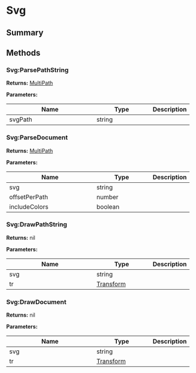 
# Svg

## Summary






## Methods


### Svg:ParsePathString



**Returns:** <a href="multipath.md">MultiPath</a>


**Parameters:**

<table data-full-width="false">
<thead><tr><th width="217">Name</th><th width="134">Type</th><th>Description</th></tr></thead>
<tbody><tr><td>svgPath</td><td>string</td><td></td></tr></tbody></table>






### Svg:ParseDocument



**Returns:** <a href="multipath.md">MultiPath</a>


**Parameters:**

<table data-full-width="false">
<thead><tr><th width="217">Name</th><th width="134">Type</th><th>Description</th></tr></thead>
<tbody><tr><td>svg</td><td>string</td><td></td></tr>
<tr><td>offsetPerPath</td><td>number</td><td></td></tr>
<tr><td>includeColors</td><td>boolean</td><td></td></tr></tbody></table>






### Svg:DrawPathString



**Returns:** nil


**Parameters:**

<table data-full-width="false">
<thead><tr><th width="217">Name</th><th width="134">Type</th><th>Description</th></tr></thead>
<tbody><tr><td>svg</td><td>string</td><td></td></tr>
<tr><td>tr</td><td><a href="transform.md">Transform</a></td><td></td></tr></tbody></table>






### Svg:DrawDocument



**Returns:** nil


**Parameters:**

<table data-full-width="false">
<thead><tr><th width="217">Name</th><th width="134">Type</th><th>Description</th></tr></thead>
<tbody><tr><td>svg</td><td>string</td><td></td></tr>
<tr><td>tr</td><td><a href="transform.md">Transform</a></td><td></td></tr></tbody></table>






